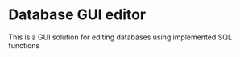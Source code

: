 # Database GUI editor

This is a GUI solution for editing databases using implemented SQL functions 
